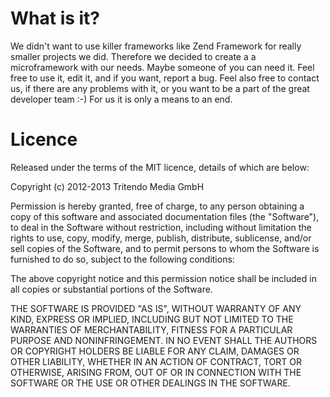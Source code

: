 # What is it?

We didn't want to use killer frameworks like Zend Framework for really smaller projects we did. Therefore we decided to create a a microframework with our needs. Maybe someone of you can need it. Feel free to use it, edit it, and if you want, report a bug. Feel also free to contact us, if there are any problems with it, or you want to be a part of the great developer team :-) For us it is only a means to an end.

# Licence

Released under the terms of the MIT licence, details of which are below:

Copyright (c) 2012-2013 Tritendo Media GmbH

Permission is hereby granted, free of charge, to any person obtaining a copy of this software and associated documentation files (the "Software"), to deal in the Software without restriction, including without limitation the rights to use, copy, modify, merge, publish, distribute, sublicense, and/or sell copies of the Software, and to permit persons to whom the Software is furnished to do so, subject to the following conditions:

The above copyright notice and this permission notice shall be included in all copies or substantial portions of the Software.

THE SOFTWARE IS PROVIDED "AS IS", WITHOUT WARRANTY OF ANY KIND, EXPRESS OR IMPLIED, INCLUDING BUT NOT LIMITED TO THE WARRANTIES OF MERCHANTABILITY, FITNESS FOR A PARTICULAR PURPOSE AND NONINFRINGEMENT. IN NO EVENT SHALL THE AUTHORS OR COPYRIGHT HOLDERS BE LIABLE FOR ANY CLAIM, DAMAGES OR OTHER LIABILITY, WHETHER IN AN ACTION OF CONTRACT, TORT OR OTHERWISE, ARISING FROM, OUT OF OR IN CONNECTION WITH THE SOFTWARE OR THE USE OR OTHER DEALINGS IN THE SOFTWARE.